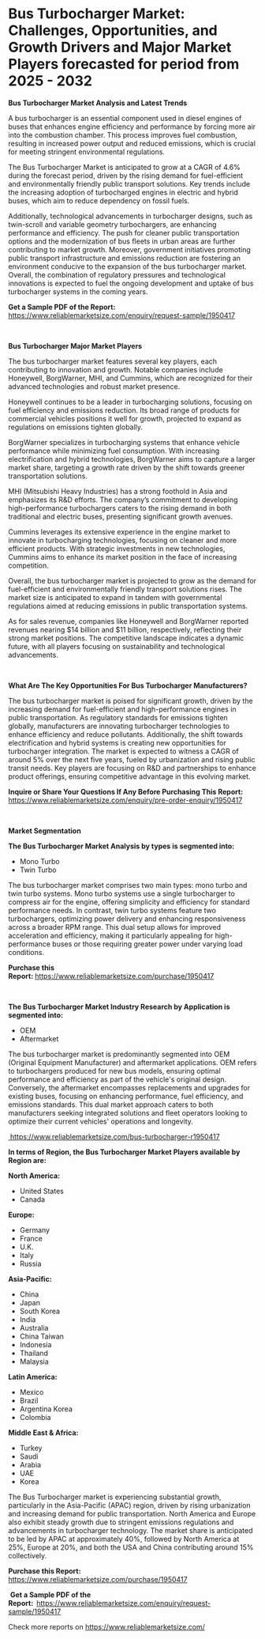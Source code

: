 <p><h1>Bus Turbocharger Market: Challenges, Opportunities, and Growth Drivers and Major Market Players forecasted for period from 2025 - 2032</h1></p><p><strong>Bus Turbocharger Market Analysis and Latest Trends</strong></p>
<p><p>A bus turbocharger is an essential component used in diesel engines of buses that enhances engine efficiency and performance by forcing more air into the combustion chamber. This process improves fuel combustion, resulting in increased power output and reduced emissions, which is crucial for meeting stringent environmental regulations. </p><p>The Bus Turbocharger Market is anticipated to grow at a CAGR of 4.6% during the forecast period, driven by the rising demand for fuel-efficient and environmentally friendly public transport solutions. Key trends include the increasing adoption of turbocharged engines in electric and hybrid buses, which aim to reduce dependency on fossil fuels. </p><p>Additionally, technological advancements in turbocharger designs, such as twin-scroll and variable geometry turbochargers, are enhancing performance and efficiency. The push for cleaner public transportation options and the modernization of bus fleets in urban areas are further contributing to market growth. Moreover, government initiatives promoting public transport infrastructure and emissions reduction are fostering an environment conducive to the expansion of the bus turbocharger market. Overall, the combination of regulatory pressures and technological innovations is expected to fuel the ongoing development and uptake of bus turbocharger systems in the coming years.</p></p>
<p><strong>Get a Sample PDF of the Report:&nbsp;</strong> <a href="https://www.reliablemarketsize.com/enquiry/request-sample/1950417?utm_campaign=3345&utm_medium=2&utm_source=Github&utm_content=ia&utm_term=30032025&utm_id=bus-turbocharger">https://www.reliablemarketsize.com/enquiry/request-sample/1950417</a></p>
<p>&nbsp;</p>
<p><strong>Bus Turbocharger Major Market Players</strong></p>
<p><p>The bus turbocharger market features several key players, each contributing to innovation and growth. Notable companies include Honeywell, BorgWarner, MHI, and Cummins, which are recognized for their advanced technologies and robust market presence.</p><p>Honeywell continues to be a leader in turbocharging solutions, focusing on fuel efficiency and emissions reduction. Its broad range of products for commercial vehicles positions it well for growth, projected to expand as regulations on emissions tighten globally.</p><p>BorgWarner specializes in turbocharging systems that enhance vehicle performance while minimizing fuel consumption. With increasing electrification and hybrid technologies, BorgWarner aims to capture a larger market share, targeting a growth rate driven by the shift towards greener transportation solutions.</p><p>MHI (Mitsubishi Heavy Industries) has a strong foothold in Asia and emphasizes its R&D efforts. The company’s commitment to developing high-performance turbochargers caters to the rising demand in both traditional and electric buses, presenting significant growth avenues.</p><p>Cummins leverages its extensive experience in the engine market to innovate in turbocharging technologies, focusing on cleaner and more efficient products. With strategic investments in new technologies, Cummins aims to enhance its market position in the face of increasing competition.</p><p>Overall, the bus turbocharger market is projected to grow as the demand for fuel-efficient and environmentally friendly transport solutions rises. The market size is anticipated to expand in tandem with governmental regulations aimed at reducing emissions in public transportation systems.</p><p>As for sales revenue, companies like Honeywell and BorgWarner reported revenues nearing $14 billion and $11 billion, respectively, reflecting their strong market positions. The competitive landscape indicates a dynamic future, with all players focusing on sustainability and technological advancements.</p></p>
<p>&nbsp;</p>
<p><strong>What Are The Key Opportunities For Bus Turbocharger Manufacturers?</strong></p>
<p><p>The bus turbocharger market is poised for significant growth, driven by the increasing demand for fuel-efficient and high-performance engines in public transportation. As regulatory standards for emissions tighten globally, manufacturers are innovating turbocharger technologies to enhance efficiency and reduce pollutants. Additionally, the shift towards electrification and hybrid systems is creating new opportunities for turbocharger integration. The market is expected to witness a CAGR of around 5% over the next five years, fueled by urbanization and rising public transit needs. Key players are focusing on R&D and partnerships to enhance product offerings, ensuring competitive advantage in this evolving market.</p></p>
<p><strong>Inquire or Share Your Questions If Any Before Purchasing This Report:</strong> <a href="https://www.reliablemarketsize.com/enquiry/pre-order-enquiry/1950417?utm_campaign=3345&utm_medium=2&utm_source=Github&utm_content=ia&utm_term=30032025&utm_id=bus-turbocharger">https://www.reliablemarketsize.com/enquiry/pre-order-enquiry/1950417</a></p>
<p>&nbsp;</p>
<p><strong>Market Segmentation</strong></p>
<p><strong>The Bus Turbocharger Market Analysis by types is segmented into:</strong></p>
<p><ul><li>Mono Turbo</li><li>Twin Turbo</li></ul></p>
<p><p>The bus turbocharger market comprises two main types: mono turbo and twin turbo systems. Mono turbo systems use a single turbocharger to compress air for the engine, offering simplicity and efficiency for standard performance needs. In contrast, twin turbo systems feature two turbochargers, optimizing power delivery and enhancing responsiveness across a broader RPM range. This dual setup allows for improved acceleration and efficiency, making it particularly appealing for high-performance buses or those requiring greater power under varying load conditions.</p></p>
<p><strong>Purchase this Report:&nbsp;</strong><a href="https://www.reliablemarketsize.com/purchase/1950417?utm_campaign=3345&utm_medium=2&utm_source=Github&utm_content=ia&utm_term=30032025&utm_id=bus-turbocharger">https://www.reliablemarketsize.com/purchase/1950417</a></p>
<p>&nbsp;</p>
<p><strong>The Bus Turbocharger Market Industry Research by Application is segmented into:</strong></p>
<p><ul><li>OEM</li><li>Aftermarket</li></ul></p>
<p><p>The bus turbocharger market is predominantly segmented into OEM (Original Equipment Manufacturer) and aftermarket applications. OEM refers to turbochargers produced for new bus models, ensuring optimal performance and efficiency as part of the vehicle's original design. Conversely, the aftermarket encompasses replacements and upgrades for existing buses, focusing on enhancing performance, fuel efficiency, and emissions standards. This dual market approach caters to both manufacturers seeking integrated solutions and fleet operators looking to optimize their current vehicles' operations and longevity.</p></p>
<p><a href="https://www.reliablemarketsize.com/bus-turbocharger-r1950417?utm_campaign=3345&utm_medium=2&utm_source=Github&utm_content=ia&utm_term=30032025&utm_id=bus-turbocharger">&nbsp;https://www.reliablemarketsize.com/bus-turbocharger-r1950417</a></p>
<p><strong>In terms of Region, the Bus Turbocharger Market Players available by Region are:</strong></p>
<p>
    <p> <strong> North America: </strong>
        <ul>
            <li>United States</li>
            <li>Canada</li>
        </ul>
        </p> 
    <p> <strong> Europe: </strong>
        <ul>
            <li>Germany</li>
            <li>France</li>
            <li>U.K.</li>
            <li>Italy</li>
            <li>Russia</li>
        </ul>
        </p> 
    <p> <strong> Asia-Pacific: </strong>
        <ul>
            <li>China</li>
            <li>Japan</li>
            <li>South Korea</li>
            <li>India</li>
            <li>Australia</li>
            <li>China Taiwan</li>
            <li>Indonesia</li>
            <li>Thailand</li>
            <li>Malaysia</li>
        </ul>
        </p> 
    <p> <strong> Latin America: </strong>
        <ul>
            <li>Mexico</li>
            <li>Brazil</li>
            <li>Argentina Korea</li>
            <li>Colombia</li>
        </ul>
        </p> 
    <p> <strong> Middle East & Africa: </strong>
        <ul>
            <li>Turkey</li>
            <li>Saudi</li>
            <li>Arabia</li>
            <li>UAE</li>
            <li>Korea</li>
        </ul>
    </p>
    </p>
<p><p>The Bus Turbocharger market is experiencing substantial growth, particularly in the Asia-Pacific (APAC) region, driven by rising urbanization and increasing demand for public transportation. North America and Europe also exhibit steady growth due to stringent emissions regulations and advancements in turbocharger technology. The market share is anticipated to be led by APAC at approximately 40%, followed by North America at 25%, Europe at 20%, and both the USA and China contributing around 15% collectively.</p></p>
<p><strong>Purchase this Report: </strong><a href="https://www.reliablemarketsize.com/purchase/1950417?utm_campaign=3345&utm_medium=2&utm_source=Github&utm_content=ia&utm_term=30032025&utm_id=bus-turbocharger">https://www.reliablemarketsize.com/purchase/1950417</a></p>
<p>&nbsp;<strong>Get a Sample PDF of the Report:&nbsp;&nbsp;</strong><a href="https://www.reliablemarketsize.com/enquiry/request-sample/1950417?utm_campaign=3345&utm_medium=2&utm_source=Github&utm_content=ia&utm_term=30032025&utm_id=bus-turbocharger">https://www.reliablemarketsize.com/enquiry/request-sample/1950417</a></p>
<p><strong></strong></p>
<p>Check more reports on <a href="https://www.reliablemarketsize.com/?utm_campaign=3345&utm_medium=2&utm_source=Github&utm_content=ia&utm_term=30032025&utm_id=bus-turbocharger">https://www.reliablemarketsize.com/</a></p>